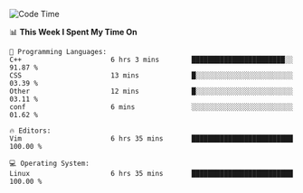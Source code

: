 <!-- [![Top Langs](https://github-readme-stats.vercel.app/api/top-langs/?username=gagahsyuja&theme=dracula&hide_border=true&border_radius=7)](https://github.com/anuraghazra/github-readme-stats) -->

<!--START_SECTION:waka-->
![Code Time](http://img.shields.io/badge/Code%20Time-152%20hrs%2015%20mins-blue)

📊 **This Week I Spent My Time On** 

```text
💬 Programming Languages: 
C++                      6 hrs 3 mins        ███████████████████████░░   91.87 % 
CSS                      13 mins             █░░░░░░░░░░░░░░░░░░░░░░░░   03.39 % 
Other                    12 mins             █░░░░░░░░░░░░░░░░░░░░░░░░   03.11 % 
conf                     6 mins              ░░░░░░░░░░░░░░░░░░░░░░░░░   01.62 % 

🔥 Editors: 
Vim                      6 hrs 35 mins       █████████████████████████   100.00 % 

💻 Operating System: 
Linux                    6 hrs 35 mins       █████████████████████████   100.00 % 
```


<!--END_SECTION:waka-->
